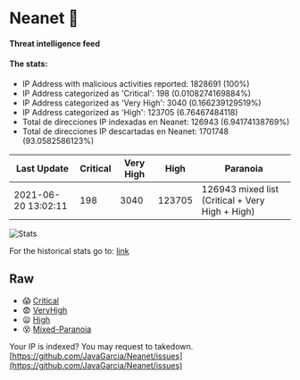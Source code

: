 # Neanet :hocho:
#### Threat intelligence feed
#### The stats:

- IP Address with malicious activities reported: 1828691 (100%)
- IP Address categorized as 'Critical':  198 (0.0108274169884%)
- IP Address categorized as 'Very High':  3040 (0.166239129519%)
- IP Address categorized as 'High':  123705 (6.76467484118)
- Total de direcciones IP indexadas en Neanet:  126943 (6.94174138769%)
- Total de direcciones IP descartadas en Neanet:  1701748 (93.0582586123%)

| Last Update | Critical | Very High | High | Paranoia |
| --- | --- | --- | --- | --- |
| 2021-06-20 13:02:11 | 198 | 3040 | 123705 | 126943 mixed list (Critical + Very High + High)|

![Stats](https://docs.google.com/spreadsheets/d/e/2PACX-1vSnaNMIXVabIpDJjufMlzH7poXnshF3mgd8Is1g9ytUEzVsP5my4Trn8f-xkoLLQ38xpL3HtmUexLo6/pubchart?oid=501124687&format=image)

For the historical stats go to: [link](/stats.csv)
## Raw
- :scream: [Critical](https://raw.githubusercontent.com/JavaGarcia/Neanet/master/blacklists/neanet_critical.txt)
- :fearful: [VeryHigh](https://raw.githubusercontent.com/JavaGarcia/Neanet/master/blacklists/neanet_veryHigh.txtt)
- :frowning: [High](https://raw.githubusercontent.com/JavaGarcia/Neanet/master/blacklists/neanet_high.txt)
- :dizzy_face: [Mixed-Paranoia](https://raw.githubusercontent.com/JavaGarcia/Neanet/master/blacklists/neanet_all.txt)


Your IP is indexed? You may request to takedown. [https://github.com/JavaGarcia/Neanet/issues](https://github.com/JavaGarcia/Neanet/issues)











































































































































































































































































































































































































































































































































































































































































































































































































































































































































































































































































































































































































































































































































































































































































































































































































































































































































































































































































































































































































































































































































































































































































































































































































































































































































































































































































































































































































































































































































































































































































































































































































































































































































































































































































































































































































































































































































































































































































































































































































































































































































































































































































































































































































































































































































































































































































































































































































































































































































































































































































































































































































































































































































































































































































































































































































































































































































































































































































































































































































































































































































































































































































































































































































































































































































































































































































































































































































































































































































































































































































































































































































































































































